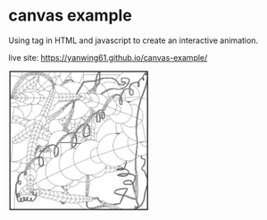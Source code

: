 # canvas example

Using <canvas> tag in HTML and javascript to create an interactive animation.
  
live site: <https://yanwing61.github.io/canvas-example/>

<img src="https://github.com/yanwing61/canvas-example/blob/main/sampleimg.png" width="50%">
